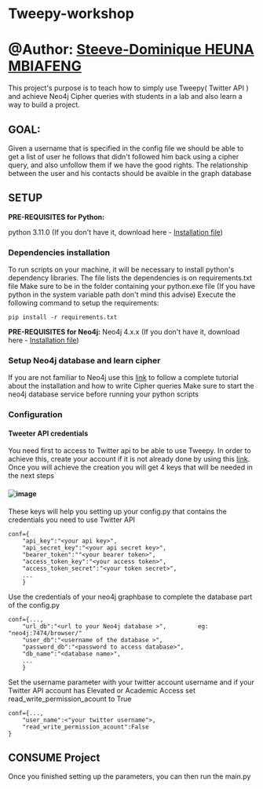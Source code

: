 # Tweepy-workshop
# @Author: [Steeve-Dominique HEUNA MBIAFENG](https://www.linkedin.com/in/steeve-dominique-heuna-mbiafeng-06690516b/)
This project's purpose is to teach how to simply use Tweepy( Twitter API ) and achieve Neo4j Cipher queries with students in a lab and also learn a way to build a project.

## GOAL: 
Given a username that is specified in the config file we should be able to get a list of user he follows that didn't followed him back using a cipher query, and also unfollow them if we have the good rights.
The relationship between the user and his contacts should be avaible in the graph database

## SETUP
**PRE-REQUISITES for Python:**

python 3.11.0 (If you don't have it, download here - [Installation file](https://www.python.org/downloads/release/python-3110/))

### Dependencies installation
To run scripts on your machine, it will be necessary to install python's
 dependency libraries. The file lists the dependencies is on requirements.txt file
 Make sure to be in the folder containing your python.exe file (If you have python in the system variable path don't mind this advise) 
 Execute the following command to setup the requirements:
```
pip install -r requirements.txt
```

**PRE-REQUISITES for Neo4j:**
Neo4j 4.x.x (If you don't have it, download here - [Installation file](https://neo4j.com/download/?ref=get-started-dropdown-cta))

### Setup Neo4j database and learn cipher
If you are not familiar to Neo4j use this [link](https://www.tutorialspoint.com/neo4j/neo4j_environment_setup.htm) to follow a complete tutorial about the installation and how to write Cipher queries
Make sure to start the neo4j database service before running your python scripts

### Configuration
#### Tweeter API credentials
You need first to access to Twitter api to be able to use Tweepy. In order to achieve this, create your account if it is not already done by using this [link](https://developer.twitter.com/en/portal/petition/essential/basic-info).
Once you will achieve the creation you will get 4 keys  that will be needed in the next steps 
#### ![image](https://user-images.githubusercontent.com/73309628/201518578-10d33fc7-d510-4fad-98b7-9ddac72d75a9.png)
These keys will help you setting up your config.py that contains the credentials you need to use Twitter API

```
conf={
    "api_key":"<your api key>",
    "api_secret_key":"<your api secret key>",
    "bearer_token":""<your bearer token>",
    "access_token_key":"<your access token>",
    "access_token_secret":"<your token secret>",
    ...
    }
```

Use the credentials of your neo4j graphbase to complete the database part of the config.py

```
conf={...,
    "url_db":"<url to your Neo4j database >",         eg: "neo4j:7474/browser/"
    "user_db":"<username of the database >",
    "password_db":"<password to access database>",
    "db_name":"<database name>",
    ...
    }
```

Set the username parameter with your twitter account username and if your Twitter API account has Elevated or Academic Access set read_write_permission_acount to True

```
conf={...,
    "user_name":<"your twitter username">,
    "read_write_permission_acount":False
}
```

## CONSUME Project

Once you finished setting up the parameters, you can then run the main.py

